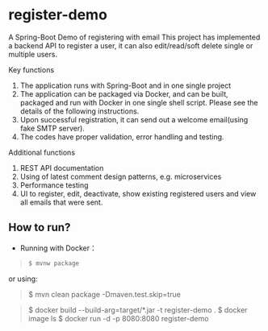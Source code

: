 # register-demo
A Spring-Boot Demo of registering with email
This project has implemented a backend API to register a user, it can also
edit/read/soft delete single or multiple users.

Key functions
1. The application runs with Spring-Boot and in one single project
2. The application can be packaged via Docker, and can be built, packaged and run
   with Docker in one single shell script. Please see the details of the following instructions.
3. Upon successful registration, it can send out a welcome email(using fake SMTP server).
4. The codes have proper validation, error handling and testing.

Additional functions
1. REST API documentation
2. Using of latest comment design patterns, e.g. microservices
3. Performance testing
4. UI to register, edit, deactivate, show existing registered users and view all emails
   that were sent.

## How to run?
- Running with Docker：
> ```bash
> $ mvnw package
or using:
> $ mvn clean package -Dmaven.test.skip=true

> $ docker build --build-arg=target/*.jar -t register-demo .
> $ docker image ls
> $ docker run -d -p 8080:8080 register-demo
> 